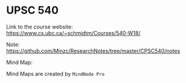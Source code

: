 # UPSC 540

Link to the course website: https://www.cs.ubc.ca/~schmidtm/Courses/540-W18/

Note: https://github.com/Minzc/ResearchNotes/tree/master/CPSC540/notes

Mind Map: 

Mind Maps are created by `MindNode Pro`


